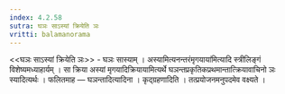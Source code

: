 ```yaml
---
index: 4.2.58
sutra: घञः साऽस्यां क्रियेति ञः
vritti: balamanorama
---
```


<<घञः साऽस्यां क्रियेति ञः>> - घञः सास्याम् । अस्यामित्यनन्तरंमृगयाया॑मित्यादि स्त्रीलिङ्गं विशेष्यमध्याहार्यम् । सा क्रिया अस्यां मृगयादिक्रियायामित्यर्थे घञन्तप्रकृतिकप्रथमान्तात्क्रियावाचिनो ञः स्यादित्यर्थः । फलितमाह — घञन्तादित्यादिना । कृद्ग्रहणादिति । तत्प्रयोजनमनुपदमेव वक्ष्यते ।